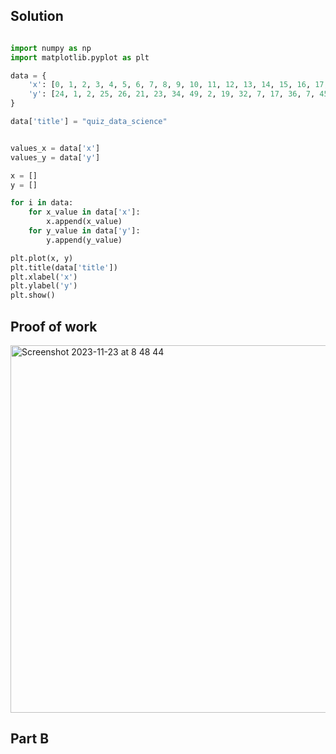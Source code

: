 ## Solution ##

```.py

import numpy as np
import matplotlib.pyplot as plt

data = {
    'x': [0, 1, 2, 3, 4, 5, 6, 7, 8, 9, 10, 11, 12, 13, 14, 15, 16, 17, 18, 19],
    'y': [24, 1, 2, 25, 26, 21, 23, 34, 49, 2, 19, 32, 7, 17, 36, 7, 45, 28, 40, 46]
}

data['title'] = "quiz_data_science"


values_x = data['x']
values_y = data['y']

x = []
y = []

for i in data:
    for x_value in data['x']:
        x.append(x_value)
    for y_value in data['y']:
        y.append(y_value)

plt.plot(x, y)
plt.title(data['title'])
plt.xlabel('x')
plt.ylabel('y')
plt.show()

```

## Proof of work ##

<img width="588" alt="Screenshot 2023-11-23 at 8 48 44" src="https://github.com/yuxuantaoisak/unit_2/assets/144768397/e5c0d24d-1f29-4332-9b41-fc1324b0cf87">

## Part B ##
